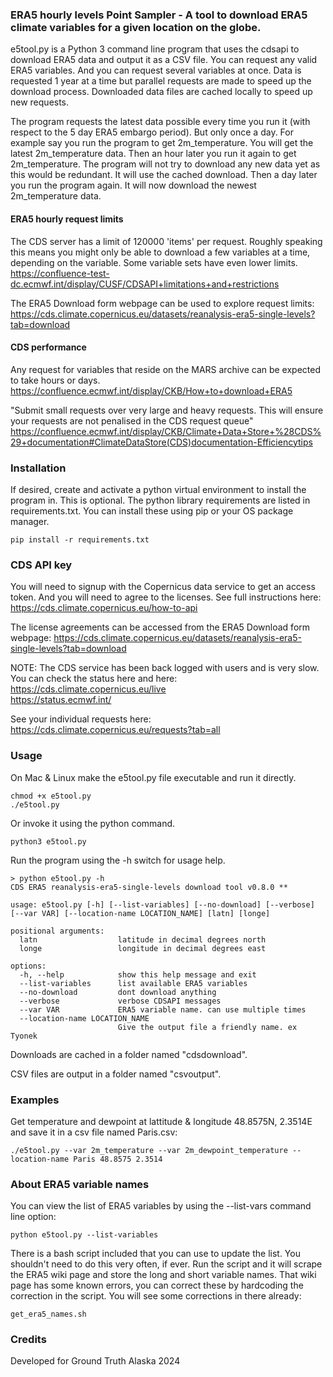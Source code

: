 ### ERA5 hourly levels Point Sampler - A tool to download ERA5 climate variables for a given location on the globe.
e5tool.py is a Python 3 command line program that uses the cdsapi to download ERA5 data and output it as a CSV file. You can request any valid ERA5 variables. And you can request several variables at once. Data is requested 1 year at a time but parallel requests are made to speed up the download process. Downloaded data files are cached locally to speed up new requests. 

The program requests the latest data possible every time you run it (with respect to the 5 day ERA5 embargo period). But only once a day. For example say you run the program to get 2m_temperature. You will get the latest 2m_temperature data. Then an hour later you run it again to get 2m_temperature. The program will not try to download any new data yet as this would be redundant. It will use the cached download. Then a day later you run the program again. It will now download the newest 2m_temperature data.

#### ERA5 hourly request limits
The CDS server has a limit of 120000 'items' per request. Roughly speaking this means you might only be able to download a few variables at a time, depending on the variable. Some variable sets have even lower limits. https://confluence-test-dc.ecmwf.int/display/CUSF/CDSAPI+limitations+and+restrictions

The ERA5 Download form webpage can be used to explore request limits:  
https://cds.climate.copernicus.eu/datasets/reanalysis-era5-single-levels?tab=download

#### CDS performance
Any request for variables that reside on the MARS archive can be expected to take hours or days.  
https://confluence.ecmwf.int/display/CKB/How+to+download+ERA5

"Submit small requests over very large and heavy requests. This will ensure your requests are not penalised in the CDS request queue"  
https://confluence.ecmwf.int/display/CKB/Climate+Data+Store+%28CDS%29+documentation#ClimateDataStore(CDS)documentation-Efficiencytips

### Installation
If desired, create and activate a python virtual environment to install the program in. This is optional.
The python library requirements are listed in requirements.txt. You can install these using pip or your OS package manager.

`pip install -r requirements.txt`

### CDS API key
You will need to signup with the Copernicus data service to get an access token. And you will need to agree to the licenses. See full instructions here: https://cds.climate.copernicus.eu/how-to-api

The license agreements can be accessed from the ERA5 Download form webpage: https://cds.climate.copernicus.eu/datasets/reanalysis-era5-single-levels?tab=download

NOTE: The CDS service has been back logged with users and is very slow. You can check the status here and here:  
https://cds.climate.copernicus.eu/live  
https://status.ecmwf.int/  

See your individual requests here: https://cds.climate.copernicus.eu/requests?tab=all

### Usage
On Mac & Linux make the e5tool.py file executable and run it directly.

```
chmod +x e5tool.py
./e5tool.py
```

Or invoke it using the python command.

`python3 e5tool.py`

Run the program using the -h switch for usage help.

```
> python e5tool.py -h
CDS ERA5 reanalysis-era5-single-levels download tool v0.8.0 **

usage: e5tool.py [-h] [--list-variables] [--no-download] [--verbose] [--var VAR] [--location-name LOCATION_NAME] [latn] [longe]

positional arguments:
  latn                  latitude in decimal degrees north
  longe                 longitude in decimal degrees east

options:
  -h, --help            show this help message and exit
  --list-variables      list available ERA5 variables
  --no-download         dont download anything
  --verbose             verbose CDSAPI messages
  --var VAR             ERA5 variable name. can use multiple times
  --location-name LOCATION_NAME
                        Give the output file a friendly name. ex Tyonek

```

Downloads are cached in a folder named "cdsdownload".

CSV files are output in a folder named "csvoutput".

### Examples
Get temperature and dewpoint at lattitude & longitude 48.8575N, 2.3514E and save it in a csv file named Paris.csv:

`./e5tool.py --var 2m_temperature --var 2m_dewpoint_temperature --location-name Paris 48.8575 2.3514`

### About ERA5 variable names
You can view the list of ERA5 variables by using the --list-vars command line option:

`python e5tool.py --list-variables`

There is a bash script included that you can use to update the list. You shouldn't need to do this very often, if ever. Run the script and it will scrape the ERA5 wiki page and store the long and short variable names. That wiki page has some known errors, you can correct these by hardcoding the correction in the script. You will see some corrections in there already:

`get_era5_names.sh`
 
### Credits
Developed for Ground Truth Alaska 2024
